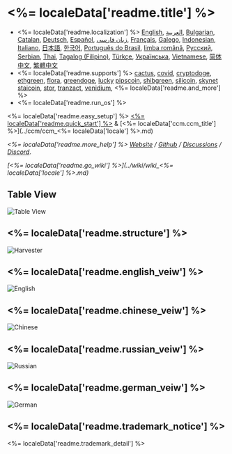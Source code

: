 # <%= localeData['readme.title'] %>
- <%= localeData['readme.localization'] %> [English](./readme_en.md), [العربية](./readme_ar.md), [Bulgarian](./readme_bg.md), [Catalan](./readme_ca.md), [Deutsch](./readme_de.md), [Español](./readme_es.md), [زبان فارسی](./readme_fa.md), [Français](./readme_fr.md), [Galego](./readme_gl.md), [Indonesian](./readme_id.md), [Italiano](./readme_it.md), [日本語](./readme_ja.md), [한국어](./readme_ko.md), [Português do Brasil](./readme_pt.md), [limba română](./readme_ro.md), [Русский](./readme_ru.md), [Serbian](./readme_sr.md), [Thai](./readme_th.md), [Tagalog (Filipino)](./readme_tl.md), [Türkçe](./readme_tr.md), [Українська](./readme_uk.md), [Vietnamese](./readme_vi.md), [简体中文](./readme_zh-CN.md), [繁體中文](./readme_zh-TW.md)
- <%= localeData['readme.supports'] %> [cactus](https://github.com/raingggg/coctohug-cactus), [covid](https://github.com/raingggg/coctohug-covid), [cryptodoge](https://github.com/raingggg/coctohug-cryptodoge), [ethgreen](https://github.com/raingggg/coctohug-ethgreen), [flora](https://github.com/raingggg/coctohug-flora), [greendoge](https://github.com/raingggg/coctohug-greendoge), [lucky](https://github.com/raingggg/coctohug-lucky) [pipscoin](https://github.com/raingggg/coctohug-pipscoin), [shibgreen](https://github.com/raingggg/coctohug-shibgreen), [silicoin](https://github.com/raingggg/coctohug-silicoin), [skynet](https://github.com/raingggg/coctohug-skynet) [staicoin](https://github.com/raingggg/coctohug-staicoin), [stor](https://github.com/raingggg/coctohug-stor), [tranzact](https://github.com/raingggg/coctohug-tranzact), [venidium](https://github.com/raingggg/coctohug-venidium), <%= localeData['readme.and_more'] %>
- <%= localeData['readme.run_os'] %>

<%= localeData['readme.easy_setup'] %> [<%= localeData['readme.quick_start'] %>](https://www.coctohug.xyz/) & [<%= localeData['ccm.ccm_title'] %>](../ccm/ccm_<%= localeData['locale'] %>.md)

*<%= localeData['readme.more_help'] %> [Website](https://www.coctohug.xyz/) / [Github](https://github.com/raingggg/coctohug) / [Discussions](https://github.com/raingggg/coctohug/discussions) / [Discord](https://discord.com/invite/RcVpCw3ef7)*.

*[<%= localeData['readme.go_wiki'] %>](../wiki/wiki_<%= localeData['locale'] %>.md)*


## Table View
![Table View](../../images/coctohug-table_view-min.png)

## <%= localeData['readme.structure'] %>
![Harvester](../../images/coctohug-harvester-min.jpg)

## <%= localeData['readme.english_veiw'] %>
![English](../../images/coctohug-summary-en-min.png)

## <%= localeData['readme.chinese_veiw'] %>
![Chinese](../../images/coctohug-summary-cn-min.png)

## <%= localeData['readme.russian_veiw'] %>
![Russian](../../images/coctohug-summary-russian-min.png)

## <%= localeData['readme.german_veiw'] %>
![German](../../images/coctohug-summary-german-min.png)

## <%= localeData['readme.trademark_notice'] %>
<%= localeData['readme.trademark_detail'] %>
